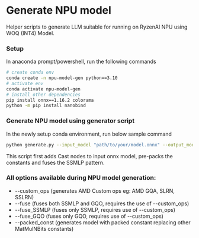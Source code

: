 # Generate NPU model

Helper scripts to generate LLM suitable for running on RyzenAI NPU using WOQ (INT4) Model.

### Setup

In anaconda prompt/powershell, run the following commands

```sh
# create conda env
conda create -n npu-model-gen python==3.10
# activate env
conda activate npu-model-gen
# install other dependencies
pip install onnx==1.16.2 colorama
python -m pip install nanobind
```

### Generate NPU model using generator script

In the newly setup conda environment, run below sample command

```sh
python generate.py --input_model "path/to/your/model.onnx" --output_model "desired/path/for/output/model.onnx" --custom_ops --fuse_SSMLP --packed_const
```
This script first adds Cast nodes to input onnx model, pre-packs the constants and fuses the SSMLP pattern.

### All options available during NPU model generation:
- --custom_ops (generates AMD Custom ops eg: AMD GQA, SLRN, SSLRN)
- --fuse (fuses both SSMLP and GQO, requires the use of --custom_ops)
- --fuse_SSMLP (fuses only SSMLP, requires use of --custom_ops)
- --fuse_GQO (fuses only GQO, requires use of --custom_ops)
- --packed_const (generates model with packed constant replacing other MatMulNBits constants)

